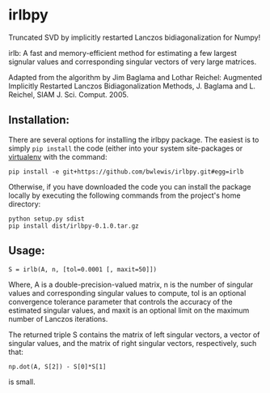 irlbpy
======

Truncated SVD by implicitly restarted Lanczos bidiagonalization for Numpy!

irlb: A fast and memory-efficient method for estimating a few largest signular values and corresponding singular vectors of very large matrices.

Adapted from the algorithm by Jim Baglama and Lothar Reichel:
Augmented Implicitly Restarted Lanczos Bidiagonalization Methods,
J. Baglama and L. Reichel, SIAM J. Sci. Comput. 2005.

Installation:
---

There are several options for installing the irlbpy package. The easiest is 
to simply ``pip install`` the code (either into your system site-packages or
[virtualenv](https://pypi.python.org/pypi/virtualenv) with the command:

```
pip install -e git+https://github.com/bwlewis/irlbpy.git#egg=irlb
```

Otherwise, if you have downloaded the code you can install the package 
locally by executing the following commands from the project's home directory:

```
python setup.py sdist
pip install dist/irlbpy-0.1.0.tar.gz 
```

Usage:
---

```
S = irlb(A, n, [tol=0.0001 [, maxit=50]])
```
Where, A is a double-precision-valued matrix, n is the number of singular values and corresponding singular values to compute, tol is an optional convergence tolerance parameter that controls the accuracy of the estimated singular values, and maxit is an optional limit on the maximum number of Lanczos iterations.

The returned triple S contains the matrix of left singular vectors, a vector of singular values, and the matrix of right singular vectors, respectively, such that:
```
np.dot(A, S[2]) - S[0]*S[1]
```
is small.
